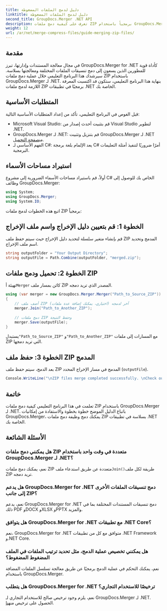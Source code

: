 ```yaml
---
title: دليل لدمج الملفات المضغوطة
linktitle: دليل لدمج الملفات المضغوطة
second_title: GroupDocs.Merger .NET API
description: تعرف على كيفية دمج ملفات ZIP برمجياً باستخدام GroupDocs.Merger لـ .NET. يوفر هذا البرنامج التعليمي دليلاً مفصلاً للمطورين.
weight: 12
url: /ar/net/merge-compress-files/guide-merging-zip-files/
---
```

## مقدمة
في مجال معالجة المستندات وإدارتها، تبرز GroupDocs.Merger for .NET كأداة قوية للمطورين الذين يسعون إلى دمج تنسيقات الملفات المختلفة ومعالجتها بسلاسة. سيرشدك هذا البرنامج التعليمي خلال عملية دمج ملفات ZIP باستخدام GroupDocs.Merger لـ .NET. بنهاية هذا البرنامج التعليمي، ستكون قد اكتسبت المعرفة اللازمة لدمج ملفات ZIP برمجيًا في تطبيقات .NET الخاصة بك.
## المتطلبات الأساسية
قبل الغوص في البرنامج التعليمي، تأكد من إعداد المتطلبات الأساسية التالية:
- Microsoft Visual Studio: قم بتثبيت أحدث إصدار من Visual Studio لتطوير .NET.
-  GroupDocs.Merger لـ .NET: قم بتنزيل وتثبيت GroupDocs.Merger لـ .NET من[صفحة التحميل](https://releases.groupdocs.com/merger/net/).
- الفهم الأساسي لـ C#: يعد الإلمام بلغة برمجة C# أمرًا ضروريًا لتنفيذ أمثلة التعليمات البرمجية.

## استيراد مساحات الأسماء
أولاً، قم باستيراد مساحات الأسماء الضرورية إلى مشروع C# الخاص بك للوصول إلى وظائف GroupDocs.Merger:
```csharp
using System; 
using GroupDocs.Merger;
using System.IO;
```

اتبع هذه الخطوات لدمج ملفات ZIP برمجياً:
## الخطوة 1: قم بتعيين دليل الإخراج واسم ملف الإخراج
قم بإنشاء متغير سلسلة لتحديد دليل الإخراج حيث سيتم حفظ ملف ZIP المدمج وتحديد اسم ملف الإخراج.
```csharp
string outputFolder = "Your Output Directory";
string outputFile = Path.Combine(outputFolder, "merged.zip");
```
## الخطوة 2: تحميل ودمج ملفات ZIP
 تهيئة أ`Merger` كائن بمسار ملف ZIP المصدر الذي تريد دمجه.
```csharp
using (var merger = new GroupDocs.Merger.Merger("Path_to_Source_ZIP"))
{
    // أضف ملف ZIP آخر لدمجه (اختياري، يمكنك إضافة عدة ملفات)
    merger.Join("Path_to_Another_ZIP");
    
    // دمج ملفات ZIP وحفظ النتيجة
    merger.Save(outputFile);
}
```
 يستبدل`"Path_to_Source_ZIP"` و`"Path_to_Another_ZIP"` مع المسارات إلى ملفات ZIP التي تريد دمجها.
## الخطوة 3: حفظ ملف ZIP المدمج
بعد الدمج، سيتم حفظ ملف ZIP المدمج في مسار الإخراج المحدد (`outputFile`).
```csharp
Console.WriteLine("\nZIP files merge completed successfully. \nCheck output in {0}", outputFolder);
```

## خاتمة
تعلمت في هذا البرنامج التعليمي كيفية دمج ملفات ZIP باستخدام GroupDocs.Merger لـ .NET. باتباع الدليل الموضح خطوة بخطوة والاستفادة من إمكانيات GroupDocs.Merger، يمكنك دمج وظيفة دمج ملفات ZIP بسلاسة في تطبيقات .NET الخاصة بك.

## الأسئلة الشائعة
### هل يمكنني دمج ملفات ZIP متعددة في وقت واحد باستخدام GroupDocs.Merger لـ .NET؟
 نعم، يمكنك دمج ملفات ZIP متعددة عن طريق استدعاء ملف`Join()`طريقة لكل ملف ZIP تريد دمجه.
### هل يدعم GroupDocs.Merger for .NET دمج تنسيقات الملفات الأخرى إلى جانب ZIP؟
نعم، يدعم GroupDocs.Merger for .NET دمج تنسيقات المستندات المختلفة بما في ذلك PDF وDOCX وXLSX وPPTX والمزيد.
### هل يتوافق GroupDocs.Merger for .NET مع تطبيقات .NET Core؟
نعم، GroupDocs.Merger for .NET متوافق مع كل من تطبيقات .NET Framework و.NET Core.
### هل يمكنني تخصيص عملية الدمج، مثل تحديد ترتيب الملفات في الملف المضغوط المضغوط؟
نعم، يمكنك التحكم في عملية الدمج برمجيًا عن طريق معالجة تسلسل الملفات المضافة باستخدام GroupDocs.Merger.
### هل يتطلب GroupDocs.Merger for .NET ترخيصًا للاستخدام التجاري؟
 نعم، يلزم وجود ترخيص صالح للاستخدام التجاري لـ GroupDocs.Merger لـ .NET. الحصول على ترخيص من[هنا](https://purchase.groupdocs.com/buy).